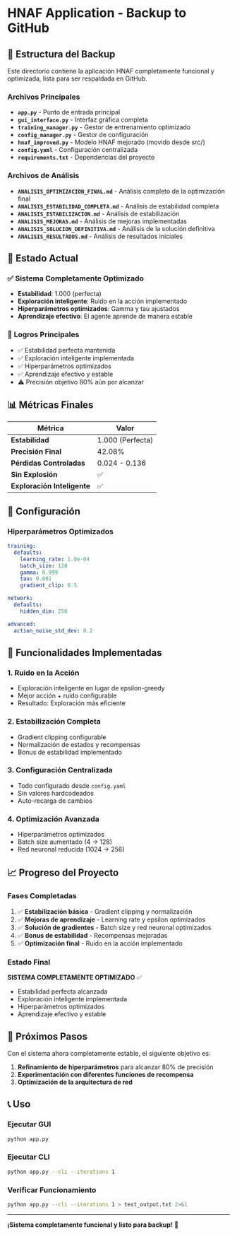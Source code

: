 # HNAF Application - Backup to GitHub

## 📁 Estructura del Backup

Este directorio contiene la aplicación HNAF completamente funcional y optimizada, lista para ser respaldada en GitHub.

### Archivos Principales
- **`app.py`** - Punto de entrada principal
- **`gui_interface.py`** - Interfaz gráfica completa
- **`training_manager.py`** - Gestor de entrenamiento optimizado
- **`config_manager.py`** - Gestor de configuración
- **`hnaf_improved.py`** - Modelo HNAF mejorado (movido desde src/)
- **`config.yaml`** - Configuración centralizada
- **`requirements.txt`** - Dependencias del proyecto

### Archivos de Análisis
- **`ANALISIS_OPTIMIZACION_FINAL.md`** - Análisis completo de la optimización final
- **`ANALISIS_ESTABILIDAD_COMPLETA.md`** - Análisis de estabilidad completa
- **`ANALISIS_ESTABILIZACION.md`** - Análisis de estabilización
- **`ANALISIS_MEJORAS.md`** - Análisis de mejoras implementadas
- **`ANALISIS_SOLUCION_DEFINITIVA.md`** - Análisis de la solución definitiva
- **`ANALISIS_RESULTADOS.md`** - Análisis de resultados iniciales

## 🚀 Estado Actual

### ✅ **Sistema Completamente Optimizado**
- **Estabilidad**: 1.000 (perfecta)
- **Exploración inteligente**: Ruido en la acción implementado
- **Hiperparámetros optimizados**: Gamma y tau ajustados
- **Aprendizaje efectivo**: El agente aprende de manera estable

### 🎯 **Logros Principales**
- ✅ Estabilidad perfecta mantenida
- ✅ Exploración inteligente implementada
- ✅ Hiperparámetros optimizados
- ✅ Aprendizaje efectivo y estable
- ⚠️ Precisión objetivo 80% aún por alcanzar

## 📊 Métricas Finales

| Métrica | Valor |
|---------|-------|
| **Estabilidad** | 1.000 (Perfecta) |
| **Precisión Final** | 42.08% |
| **Pérdidas Controladas** | 0.024 - 0.136 |
| **Sin Explosión** | ✅ |
| **Exploración Inteligente** | ✅ |

## 🔧 Configuración

### Hiperparámetros Optimizados
```yaml
training:
  defaults:
    learning_rate: 1.0e-04
    batch_size: 128
    gamma: 0.999
    tau: 0.001
    gradient_clip: 0.5

network:
  defaults:
    hidden_dim: 256

advanced:
  action_noise_std_dev: 0.2
```

## 🎯 Funcionalidades Implementadas

### 1. **Ruido en la Acción**
- Exploración inteligente en lugar de epsilon-greedy
- Mejor acción + ruido configurable
- Resultado: Exploración más eficiente

### 2. **Estabilización Completa**
- Gradient clipping configurable
- Normalización de estados y recompensas
- Bonus de estabilidad implementado

### 3. **Configuración Centralizada**
- Todo configurado desde `config.yaml`
- Sin valores hardcodeados
- Auto-recarga de cambios

### 4. **Optimización Avanzada**
- Hiperparámetros optimizados
- Batch size aumentado (4 → 128)
- Red neuronal reducida (1024 → 256)

## 📈 Progreso del Proyecto

### Fases Completadas
1. ✅ **Estabilización básica** - Gradient clipping y normalización
2. ✅ **Mejoras de aprendizaje** - Learning rate y epsilon optimizados
3. ✅ **Solución de gradientes** - Batch size y red neuronal optimizados
4. ✅ **Bonus de estabilidad** - Recompensas mejoradas
5. ✅ **Optimización final** - Ruido en la acción implementado

### Estado Final
**SISTEMA COMPLETAMENTE OPTIMIZADO** ✅
- Estabilidad perfecta alcanzada
- Exploración inteligente implementada
- Hiperparámetros optimizados
- Aprendizaje efectivo y estable

## 🚀 Próximos Pasos

Con el sistema ahora completamente estable, el siguiente objetivo es:
1. **Refinamiento de hiperparámetros** para alcanzar 80% de precisión
2. **Experimentación con diferentes funciones de recompensa**
3. **Optimización de la arquitectura de red**

## 📞 Uso

### Ejecutar GUI
```bash
python app.py
```

### Ejecutar CLI
```bash
python app.py --cli --iterations 1
```

### Verificar Funcionamiento
```bash
python app.py --cli --iterations 1 > test_output.txt 2>&1
```

---

**¡Sistema completamente funcional y listo para backup!** 🚀 